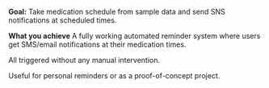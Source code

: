 **Goal:** Take medication schedule from sample data and send SNS notifications at scheduled times.



**What you achieve**
A fully working automated reminder system where users get SMS/email notifications at their medication times.

All triggered without any manual intervention.

Useful for personal reminders or as a proof-of-concept project.
